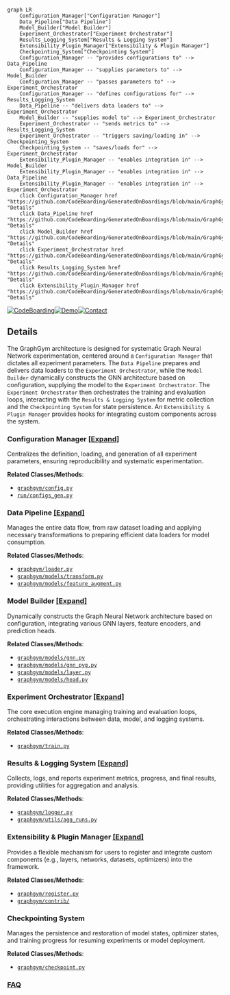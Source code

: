 ```mermaid
graph LR
    Configuration_Manager["Configuration Manager"]
    Data_Pipeline["Data Pipeline"]
    Model_Builder["Model Builder"]
    Experiment_Orchestrator["Experiment Orchestrator"]
    Results_Logging_System["Results & Logging System"]
    Extensibility_Plugin_Manager["Extensibility & Plugin Manager"]
    Checkpointing_System["Checkpointing System"]
    Configuration_Manager -- "provides configurations to" --> Data_Pipeline
    Configuration_Manager -- "supplies parameters to" --> Model_Builder
    Configuration_Manager -- "passes parameters to" --> Experiment_Orchestrator
    Configuration_Manager -- "defines configurations for" --> Results_Logging_System
    Data_Pipeline -- "delivers data loaders to" --> Experiment_Orchestrator
    Model_Builder -- "supplies model to" --> Experiment_Orchestrator
    Experiment_Orchestrator -- "sends metrics to" --> Results_Logging_System
    Experiment_Orchestrator -- "triggers saving/loading in" --> Checkpointing_System
    Checkpointing_System -- "saves/loads for" --> Experiment_Orchestrator
    Extensibility_Plugin_Manager -- "enables integration in" --> Model_Builder
    Extensibility_Plugin_Manager -- "enables integration in" --> Data_Pipeline
    Extensibility_Plugin_Manager -- "enables integration in" --> Experiment_Orchestrator
    click Configuration_Manager href "https://github.com/CodeBoarding/GeneratedOnBoardings/blob/main/GraphGym/Configuration_Manager.md" "Details"
    click Data_Pipeline href "https://github.com/CodeBoarding/GeneratedOnBoardings/blob/main/GraphGym/Data_Pipeline.md" "Details"
    click Model_Builder href "https://github.com/CodeBoarding/GeneratedOnBoardings/blob/main/GraphGym/Model_Builder.md" "Details"
    click Experiment_Orchestrator href "https://github.com/CodeBoarding/GeneratedOnBoardings/blob/main/GraphGym/Experiment_Orchestrator.md" "Details"
    click Results_Logging_System href "https://github.com/CodeBoarding/GeneratedOnBoardings/blob/main/GraphGym/Results_Logging_System.md" "Details"
    click Extensibility_Plugin_Manager href "https://github.com/CodeBoarding/GeneratedOnBoardings/blob/main/GraphGym/Extensibility_Plugin_Manager.md" "Details"
```

[![CodeBoarding](https://img.shields.io/badge/Generated%20by-CodeBoarding-9cf?style=flat-square)](https://github.com/CodeBoarding/GeneratedOnBoardings)[![Demo](https://img.shields.io/badge/Try%20our-Demo-blue?style=flat-square)](https://www.codeboarding.org/demo)[![Contact](https://img.shields.io/badge/Contact%20us%20-%20contact@codeboarding.org-lightgrey?style=flat-square)](mailto:contact@codeboarding.org)

## Details

The GraphGym architecture is designed for systematic Graph Neural Network experimentation, centered around a `Configuration Manager` that dictates all experiment parameters. The `Data Pipeline` prepares and delivers data loaders to the `Experiment Orchestrator`, while the `Model Builder` dynamically constructs the GNN architecture based on configuration, supplying the model to the `Experiment Orchestrator`. The `Experiment Orchestrator` then orchestrates the training and evaluation loops, interacting with the `Results & Logging System` for metric collection and the `Checkpointing System` for state persistence. An `Extensibility & Plugin Manager` provides hooks for integrating custom components across the system.

### Configuration Manager [[Expand]](./Configuration_Manager.md)
Centralizes the definition, loading, and generation of all experiment parameters, ensuring reproducibility and systematic experimentation.


**Related Classes/Methods**:

- <a href="https://github.com/snap-stanford/GraphGym/blob/master/graphgym/config.py" target="_blank" rel="noopener noreferrer">`graphgym/config.py`</a>
- <a href="https://github.com/snap-stanford/GraphGym/blob/master/run/configs_gen.py" target="_blank" rel="noopener noreferrer">`run/configs_gen.py`</a>


### Data Pipeline [[Expand]](./Data_Pipeline.md)
Manages the entire data flow, from raw dataset loading and applying necessary transformations to preparing efficient data loaders for model consumption.


**Related Classes/Methods**:

- <a href="https://github.com/snap-stanford/GraphGym/blob/master/graphgym/loader.py" target="_blank" rel="noopener noreferrer">`graphgym/loader.py`</a>
- <a href="https://github.com/snap-stanford/GraphGym/blob/master/graphgym/models/transform.py" target="_blank" rel="noopener noreferrer">`graphgym/models/transform.py`</a>
- <a href="https://github.com/snap-stanford/GraphGym/blob/master/graphgym/models/feature_augment.py" target="_blank" rel="noopener noreferrer">`graphgym/models/feature_augment.py`</a>


### Model Builder [[Expand]](./Model_Builder.md)
Dynamically constructs the Graph Neural Network architecture based on configuration, integrating various GNN layers, feature encoders, and prediction heads.


**Related Classes/Methods**:

- <a href="https://github.com/snap-stanford/GraphGym/blob/master/graphgym/models/gnn.py" target="_blank" rel="noopener noreferrer">`graphgym/models/gnn.py`</a>
- <a href="https://github.com/snap-stanford/GraphGym/blob/master/graphgym/models/gnn_pyg.py" target="_blank" rel="noopener noreferrer">`graphgym/models/gnn_pyg.py`</a>
- <a href="https://github.com/snap-stanford/GraphGym/blob/master/graphgym/models/layer.py" target="_blank" rel="noopener noreferrer">`graphgym/models/layer.py`</a>
- <a href="https://github.com/snap-stanford/GraphGym/blob/master/graphgym/models/head.py" target="_blank" rel="noopener noreferrer">`graphgym/models/head.py`</a>


### Experiment Orchestrator [[Expand]](./Experiment_Orchestrator.md)
The core execution engine managing training and evaluation loops, orchestrating interactions between data, model, and logging systems.


**Related Classes/Methods**:

- <a href="https://github.com/snap-stanford/GraphGym/blob/master/graphgym/train.py" target="_blank" rel="noopener noreferrer">`graphgym/train.py`</a>


### Results & Logging System [[Expand]](./Results_Logging_System.md)
Collects, logs, and reports experiment metrics, progress, and final results, providing utilities for aggregation and analysis.


**Related Classes/Methods**:

- <a href="https://github.com/snap-stanford/GraphGym/blob/master/graphgym/logger.py" target="_blank" rel="noopener noreferrer">`graphgym/logger.py`</a>
- <a href="https://github.com/snap-stanford/GraphGym/blob/master/graphgym/utils/agg_runs.py" target="_blank" rel="noopener noreferrer">`graphgym/utils/agg_runs.py`</a>


### Extensibility & Plugin Manager [[Expand]](./Extensibility_Plugin_Manager.md)
Provides a flexible mechanism for users to register and integrate custom components (e.g., layers, networks, datasets, optimizers) into the framework.


**Related Classes/Methods**:

- <a href="https://github.com/snap-stanford/GraphGym/blob/master/graphgym/register.py" target="_blank" rel="noopener noreferrer">`graphgym/register.py`</a>
- <a href="https://github.com/snap-stanford/GraphGym/blob/master/graphgym/contrib/" target="_blank" rel="noopener noreferrer">`graphgym/contrib/`</a>


### Checkpointing System
Manages the persistence and restoration of model states, optimizer states, and training progress for resuming experiments or model deployment.


**Related Classes/Methods**:

- <a href="https://github.com/snap-stanford/GraphGym/blob/master/graphgym/checkpoint.py" target="_blank" rel="noopener noreferrer">`graphgym/checkpoint.py`</a>




### [FAQ](https://github.com/CodeBoarding/GeneratedOnBoardings/tree/main?tab=readme-ov-file#faq)